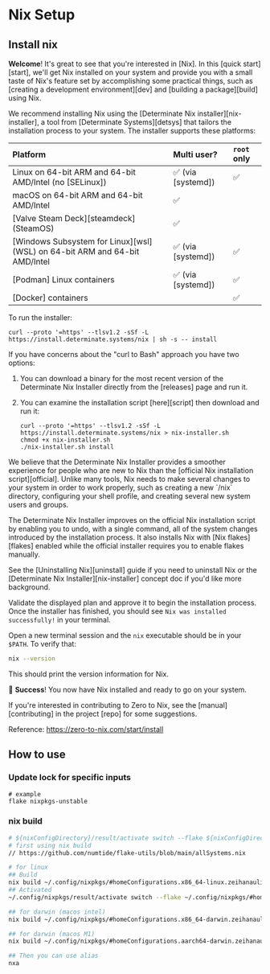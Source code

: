 # Nix Setup

## Install nix

**Welcome**!
It's great to see that you're interested in [Nix].
In this [quick start][start], we'll get Nix installed on your system and provide you with a small taste of Nix's feature set by accomplishing some practical things, such as [creating a development environment][dev] and [building a package][build] using Nix.

We recommend installing Nix using the [Determinate Nix installer][nix-installer], a tool from [Determinate Systems][detsys] that tailors the installation process to your system.
The installer supports these platforms:

Platform | Multi user? | `root` only
:--------|:------------|:-----------
Linux on 64-bit ARM and 64-bit AMD/Intel (no [SELinux]) | ✅ (via [systemd]) | ✅
macOS on 64-bit ARM and 64-bit AMD/Intel | ✅ |
[Valve Steam Deck][steamdeck] (SteamOS) | ✅ |
[Windows Subsystem for Linux][wsl] (WSL) on 64-bit ARM and 64-bit AMD/Intel | ✅ (via [systemd]) | ✅
[Podman] Linux containers | ✅ (via [systemd]) | ✅
[Docker] containers | | ✅

To run the installer:

```shell
curl --proto '=https' --tlsv1.2 -sSf -L https://install.determinate.systems/nix | sh -s -- install
```

If you have concerns about the "curl to Bash" approach you have two options:

1. You can download a binary for the most recent version of the Determinate Nix Installer directly from the [releases] page and run it.
1. You can examine the installation script [here][script] then download and run it:

    ```shell
    curl --proto '=https' --tlsv1.2 -sSf -L https://install.determinate.systems/nix > nix-installer.sh
    chmod +x nix-installer.sh
    ./nix-installer.sh install
    ```

<Admonition info title="Why aren't we using the official Nix installation script here?" id="why-nix-installer" client:load>
We believe that the Determinate Nix Installer provides a smoother experience for people who are new to Nix than the [official Nix installation script][official].
Unlike many tools, Nix needs to make several changes to your system in order to work properly, such as creating a new `/nix` directory, configuring your shell profile, and creating several new system users and groups.

The Determinate Nix Installer improves on the official Nix installation script by enabling you to undo, with a single command, all of the system changes introduced by the installation process.
It also installs Nix with [Nix flakes][flakes] enabled while the official installer requires you to enable flakes manually.

See the [Uninstalling Nix][uninstall] guide if you need to uninstall Nix or the [Determinate Nix Installer][nix-installer] concept doc if you'd like more background.
</Admonition>

Validate the displayed plan and approve it to begin the installation process.
Once the installer has finished, you should see `Nix was installed successfully!` in your terminal.

Open a new terminal session and the `nix` executable should be in your `$PATH`.
To verify that:

```bash
nix --version
```

This should print the version information for Nix.

:rocket: **Success**!
You now have Nix installed and ready to go on your system.

<Admonition info title="How to contribute to Zero to Nix" id="contributing" client:load>
If you're interested in contributing to Zero to Nix, see the [manual][contributing] in the project [repo] for some suggestions.
</Admonition>

Reference: <https://zero-to-nix.com/start/install>

## How to use


### Update lock for specific inputs

```
# example
flake nixpkgs-unstable
```

### nix build

```bash
# ${nixConfigDirectory}/result/activate switch --flake ${nixConfigDirectory}/#homeConfigurations.${system}.${username}
# first using nix build 
// https://github.com/numtide/flake-utils/blob/main/allSystems.nix

# for linux
## Build
nix build ~/.config/nixpkgs/#homeConfigurations.x86_64-linux.zeihanaulia.activationPackage -o ~/.config/nixpkgs/result 
## Activated
~/.config/nixpkgs/result/activate switch --flake ~/.config/nixpkgs/#homeConfigurations.x86_64-linux.zeihanaulia

## for darwin (macos intel)
nix build ~/.config/nixpkgs/#homeConfigurations.x86_64-darwin.zeihanaulia.activationPackage -o ~/.config/nixpkgs/result

## for darwin (macos M1)
nix build ~/.config/nixpkgs/#homeConfigurations.aarch64-darwin.zeihanaulia.activationPackage -o ~/.config/nixpkgs/result

## Then you can use alias 
nxa 
```

